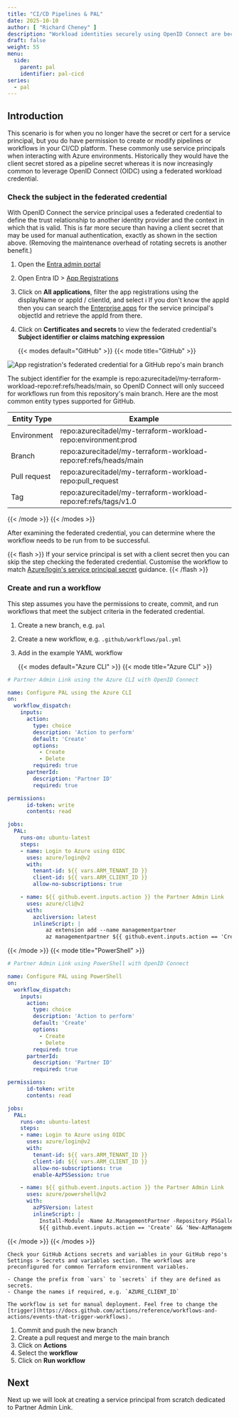 ```yaml
---
title: "CI/CD Pipelines & PAL"
date: 2025-10-10
author: [ "Richard Cheney" ]
description: "Workload identities securely using OpenID Connect are becoming the prevailing standard. As they don't have client secrets then using a dedicated workflow is another approach to create a Partner Admin Link."
draft: false
weight: 55
menu:
  side:
    parent: pal
    identifier: pal-cicd
series:
  - pal
---
```


## Introduction

This scenario is for when you no longer have the secret or cert for a service principal, but you do have permission to create or modify pipelines or workflows in your CI/CD platform. These commonly use service principals when interacting with Azure environments. Historically they would have the client secret stored as a pipeline secret whereas it is now increasingly common to leverage OpenID Connect (OIDC) using a federated workload credential.

### Check the subject in the federated credential

With OpenID Connect the service principal uses a federated credential to define the trust relationship to another identity provider and the context in which that is valid. This is far more secure than having a client secret that may be used for manual authentication, exactly as shown in the section above. (Removing the maintenance overhead of rotating secrets is another benefit.)

1. Open the [Entra admin portal](https://entra.microsoft.com/#home)
1. Open Entra ID > [App Registrations](https://entra.microsoft.com/#blade/Microsoft_AAD_RegisteredApps/ApplicationsListBlade/quickStartType//sourceType/Microsoft_AAD_IAM)
1. Click on **All applications**, filter the app registrations using the displayName or appId / clientId, and select
    ℹ️ If you don't know the appId then you can search the [Enterprise apps](https://entra.microsoft.com/#blade/Microsoft_AAD_IAM/StartboardApplicationsMenuBlade) for the service principal's objectId and retrieve the appId from there.
1. Click on **Certificates and secrets** to view the federated credential's **Subject identifier or claims matching expression**

    {{< modes default="GitHub" >}}
{{< mode title="GitHub" >}}

![App registration's federated credential for a GitHub repo's main branch](/pal/images/appreg-fedcred.png)

The subject identifier for the example is repo:azurecitadel/my-terraform-workload-repo:ref:refs/heads/main, so OpenID Connect will only succeed for workflows run from this repository's main branch. Here are the most common entity types supported for GitHub.

|Entity Type|Example|
|---|---|
|Environment|repo:azurecitadel/my-terraform-workload-repo:environment:prod|
|Branch|repo:azurecitadel/my-terraform-workload-repo:ref:refs/heads/main|
|Pull request|repo:azurecitadel/my-terraform-workload-repo:pull_request|
|Tag|repo:azurecitadel/my-terraform-workload-repo:ref:refs/tags/v1.0|

{{< /mode >}}
{{< /modes >}}

After examining the federated credential, you can determine where the workflow needs to be run from to be successful.

{{< flash >}}
If your service principal is set with a client secret then you can skip the step checking the federated credential. Customise the workflow to match [Azure/login's service principal secret](https://github.com/Azure/login?tab=readme-ov-file#login-with-a-service-principal-secret) guidance.
{{< /flash >}}

### Create and run a workflow

This step assumes you have the permissions to create, commit, and run workflows that meet the subject criteria in the federated credential.

1. Create a new branch, e.g. `pal`
1. Create a new workflow, e.g. `.github/workflows/pal.yml`
1. Add in the example YAML workflow

    {{< modes default="Azure CLI" >}}
{{< mode title="Azure CLI" >}}

```yaml
# Partner Admin Link using the Azure CLI with OpenID Connect

name: Configure PAL using the Azure CLI
on:
  workflow_dispatch:
    inputs:
      action:
        type: choice
        description: 'Action to perform'
        default: 'Create'
        options:
          - Create
          - Delete
        required: true
      partnerId:
        description: 'Partner ID'
        required: true

permissions:
      id-token: write
      contents: read

jobs:
  PAL:
    runs-on: ubuntu-latest
    steps:
    - name: Login to Azure using OIDC
      uses: azure/login@v2
      with:
        tenant-id: ${{ vars.ARM_TENANT_ID }}
        client-id: ${{ vars.ARM_CLIENT_ID }}
        allow-no-subscriptions: true

    - name: ${{ github.event.inputs.action }} the Partner Admin Link
      uses: azure/cli@v2
      with:
        azcliversion: latest
        inlineScript: |
            az extension add --name managementpartner
            az managementpartner ${{ github.event.inputs.action == 'Create' && 'create' || 'delete' }} --partner-id ${{ github.event.inputs.partnerId }} --output jsonc
```

{{< /mode >}}
{{< mode title="PowerShell" >}}

```yaml
# Partner Admin Link using PowerShell with OpenID Connect

name: Configure PAL using PowerShell
on:
  workflow_dispatch:
    inputs:
      action:
        type: choice
        description: 'Action to perform'
        default: 'Create'
        options:
          - Create
          - Delete
        required: true
      partnerId:
        description: 'Partner ID'
        required: true

permissions:
      id-token: write
      contents: read

jobs:
  PAL:
    runs-on: ubuntu-latest
    steps:
    - name: Login to Azure using OIDC
      uses: azure/login@v2
      with:
        tenant-id: ${{ vars.ARM_TENANT_ID }}
        client-id: ${{ vars.ARM_CLIENT_ID }}
        allow-no-subscriptions: true
        enable-AzPSSession: true

    - name: ${{ github.event.inputs.action }} the Partner Admin Link
      uses: azure/powershell@v2
      with:
        azPSVersion: latest
        inlineScript: |
          Install-Module -Name Az.ManagementPartner -Repository PSGallery -Force
          ${{ github.event.inputs.action == 'Create' && 'New-AzManagementPartner' || 'Remove-AzManagementPartner' }} -PartnerId ${{ github.event.inputs.partnerId }}
```

{{< /mode >}}
{{< /modes >}}

    Check your GitHub Actions secrets and variables in your GitHub repo's Settings > Secrets and variables section. The workflows are preconfigured for common Terraform environment variables.

    - Change the prefix from `vars` to `secrets` if they are defined as secrets.
    - Change the names if required, e.g. `AZURE_CLIENT_ID`

    The workflow is set for manual deployment. Feel free to change the [trigger](https://docs.github.com/actions/reference/workflows-and-actions/events-that-trigger-workflows).

1. Commit and push the new branch
1. Create a pull request and merge to the main branch
1. Click on **Actions**
1. Select the **workflow**
1. Click on **Run workflow**

## Next

Next up we will look at creating a service principal from scratch dedicated to Partner Admin Link.
